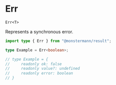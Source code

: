 # Err

`Err<T>`

Represents a synchronous error.

```ts
import type { Err } from "@monstermann/result";

type Example = Err<boolean>;

// type Example = {
//     readonly ok: false
//     readonly value?: undefined
//     readonly error: boolean
// }
```
